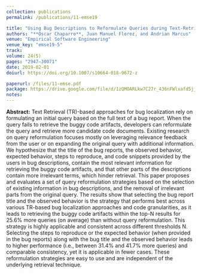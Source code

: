 ```yaml
---
collection: publications
permalink: /publications/11-emse19

title: "Using Bug Descriptions to Reformulate Queries during Text-Retrieval-based Bug Localization"
authors: "**Oscar Chaparro**, Juan Manuel Florez, and Andrian Marcus"
venue: "Empirical Software Engineering"
venue_key: "emse19-5"
track: 
volume: 24(5)
pages: "2947–30071"
date: 2019-02-01
doiurl: https://doi.org/10.1007/s10664-018-9672-z

paperurl: /files/11-emse.pdf
package: https://drive.google.com/file/d/1zQMOARLkw7C27r_436nFWlxafd5jjYpg/view?usp=sharing
notes: 
---
```


**Abstract:** Text Retrieval (TR)-based approaches for bug localization rely on formulating an initial query based on the full text of a bug report. When the query fails to retrieve the buggy code artifacts, developers can reformulate the query and retrieve more candidate code documents. Existing research on query reformulation focuses mostly on leveraging relevance feedback from the user or on expanding the original query with additional information. We hypothesize that the title of the bug reports, the observed behavior, expected behavior, steps to reproduce, and code snippets provided by the users in bug descriptions, contain the most relevant information for retrieving the buggy code artifacts, and that other parts of the descriptions contain more irrelevant terms, which hinder retrieval. This paper proposes and evaluates a set of query reformulation strategies based on the selection of existing information in bug descriptions, and the removal of irrelevant parts from the original query. The results show that selecting the bug report title and the observed behavior is the strategy that performs best across various TR-based bug localization approaches and code granularities, as it leads to retrieving the buggy code artifacts within the top-N results for 25.6% more queries (on average) than without query reformulation. This strategy is highly applicable and consistent across different thresholds N. Selecting the steps to reproduce or the expected behavior (when provided in the bug reports) along with the bug title and the observed behavior leads to higher performance (i.e., between 31.4% and 41.7% more queries) and comparable consistency, yet it is applicable in fewer cases. These reformulation strategies are easy to use and are independent of the underlying retrieval technique.